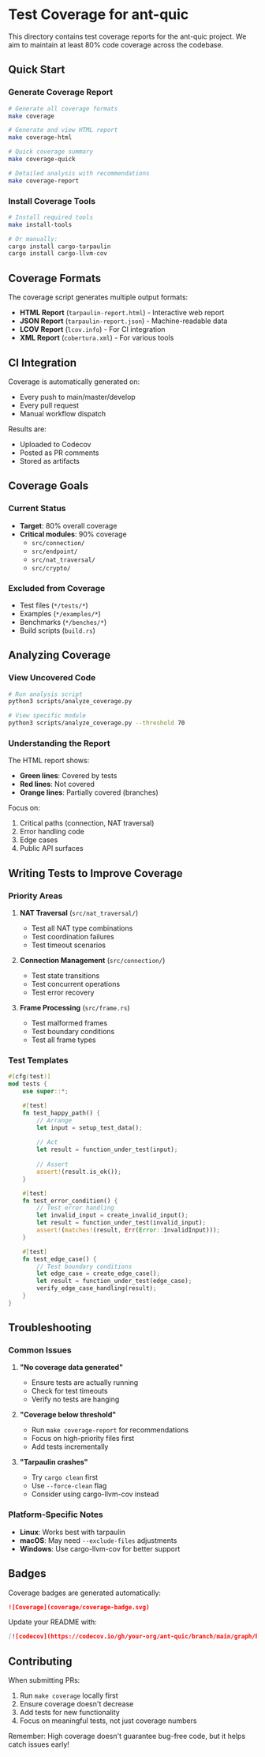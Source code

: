 # Test Coverage for ant-quic

This directory contains test coverage reports for the ant-quic project. We aim to maintain at least 80% code coverage across the codebase.

## Quick Start

### Generate Coverage Report
```bash
# Generate all coverage formats
make coverage

# Generate and view HTML report
make coverage-html

# Quick coverage summary
make coverage-quick

# Detailed analysis with recommendations
make coverage-report
```

### Install Coverage Tools
```bash
# Install required tools
make install-tools

# Or manually:
cargo install cargo-tarpaulin
cargo install cargo-llvm-cov
```

## Coverage Formats

The coverage script generates multiple output formats:

- **HTML Report** (`tarpaulin-report.html`) - Interactive web report
- **JSON Report** (`tarpaulin-report.json`) - Machine-readable data
- **LCOV Report** (`lcov.info`) - For CI integration
- **XML Report** (`cobertura.xml`) - For various tools

## CI Integration

Coverage is automatically generated on:
- Every push to main/master/develop
- Every pull request
- Manual workflow dispatch

Results are:
- Uploaded to Codecov
- Posted as PR comments
- Stored as artifacts

## Coverage Goals

### Current Status
- **Target**: 80% overall coverage
- **Critical modules**: 90% coverage
  - `src/connection/`
  - `src/endpoint/`
  - `src/nat_traversal/`
  - `src/crypto/`

### Excluded from Coverage
- Test files (`*/tests/*`)
- Examples (`*/examples/*`)
- Benchmarks (`*/benches/*`)
- Build scripts (`build.rs`)

## Analyzing Coverage

### View Uncovered Code
```bash
# Run analysis script
python3 scripts/analyze_coverage.py

# View specific module
python3 scripts/analyze_coverage.py --threshold 70
```

### Understanding the Report

The HTML report shows:
- **Green lines**: Covered by tests
- **Red lines**: Not covered
- **Orange lines**: Partially covered (branches)

Focus on:
1. Critical paths (connection, NAT traversal)
2. Error handling code
3. Edge cases
4. Public API surfaces

## Writing Tests to Improve Coverage

### Priority Areas

1. **NAT Traversal** (`src/nat_traversal/`)
   - Test all NAT type combinations
   - Test coordination failures
   - Test timeout scenarios

2. **Connection Management** (`src/connection/`)
   - Test state transitions
   - Test concurrent operations
   - Test error recovery

3. **Frame Processing** (`src/frame.rs`)
   - Test malformed frames
   - Test boundary conditions
   - Test all frame types

### Test Templates

```rust
#[cfg(test)]
mod tests {
    use super::*;

    #[test]
    fn test_happy_path() {
        // Arrange
        let input = setup_test_data();
        
        // Act
        let result = function_under_test(input);
        
        // Assert
        assert!(result.is_ok());
    }

    #[test]
    fn test_error_condition() {
        // Test error handling
        let invalid_input = create_invalid_input();
        let result = function_under_test(invalid_input);
        assert!(matches!(result, Err(Error::InvalidInput)));
    }

    #[test]
    fn test_edge_case() {
        // Test boundary conditions
        let edge_case = create_edge_case();
        let result = function_under_test(edge_case);
        verify_edge_case_handling(result);
    }
}
```

## Troubleshooting

### Common Issues

1. **"No coverage data generated"**
   - Ensure tests are actually running
   - Check for test timeouts
   - Verify no tests are hanging

2. **"Coverage below threshold"**
   - Run `make coverage-report` for recommendations
   - Focus on high-priority files first
   - Add tests incrementally

3. **"Tarpaulin crashes"**
   - Try `cargo clean` first
   - Use `--force-clean` flag
   - Consider using cargo-llvm-cov instead

### Platform-Specific Notes

- **Linux**: Works best with tarpaulin
- **macOS**: May need `--exclude-files` adjustments
- **Windows**: Use cargo-llvm-cov for better support

## Badges

Coverage badges are generated automatically:

```markdown
![Coverage](coverage/coverage-badge.svg)
```

Update your README with:
```markdown
[![codecov](https://codecov.io/gh/your-org/ant-quic/branch/main/graph/badge.svg)](https://codecov.io/gh/your-org/ant-quic)
```

## Contributing

When submitting PRs:
1. Run `make coverage` locally first
2. Ensure coverage doesn't decrease
3. Add tests for new functionality
4. Focus on meaningful tests, not just coverage numbers

Remember: High coverage doesn't guarantee bug-free code, but it helps catch issues early!